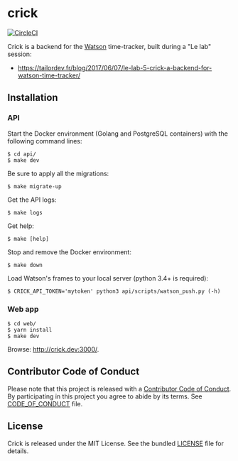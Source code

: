 crick
=====

[![CircleCI](https://circleci.com/gh/TailorDev/crick/tree/master.svg?style=svg&circle-token=af802009a9119df1eb1869418316b2d742d65dda)](https://circleci.com/gh/TailorDev/crick/tree/master)

Crick is a backend for the [Watson](https://github.com/TailorDev/Watson) time-tracker, built during a "Le lab" session:

* https://tailordev.fr/blog/2017/06/07/le-lab-5-crick-a-backend-for-watson-time-tracker/


## Installation

### API

Start the Docker environment (Golang and PostgreSQL containers) with the
following command lines:

    $ cd api/
    $ make dev

Be sure to apply all the migrations:

    $ make migrate-up

Get the API logs:

    $ make logs

Get help:

    $ make [help]

Stop and remove the Docker environment:

    $ make down

Load Watson's frames to your local server (python 3.4+ is required):

    $ CRICK_API_TOKEN='mytoken' python3 api/scripts/watson_push.py (-h)

### Web app

    $ cd web/
    $ yarn install
    $ make dev

Browse: http://crick.dev:3000/.


## Contributor Code of Conduct

Please note that this project is released with a [Contributor Code of
Conduct](http://contributor-covenant.org/). By participating in this project you
agree to abide by its terms. See [CODE_OF_CONDUCT](CODE_OF_CONDUCT.md) file.


## License

Crick is released under the MIT License. See the bundled [LICENSE](LICENSE)
file for details.
